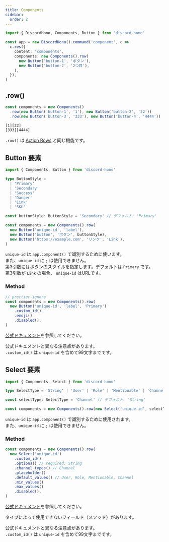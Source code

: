 ```yaml
---
title: Components
sidebar:
  order: 2
---
```


```ts "Components" "Button"
import { DiscordHono, Components, Button } from 'discord-hono'

const app = new DiscordHono().command('component', c =>
  c.res({
    content: 'components',
    components: new Components().row(
      new Button('button-1', 'ボタン'),
      new Button('button-2', '2つ目'),
    ),
  }),
)
```

## .row()

```ts "row"
const components = new Components()
  .row(new Button('button-1', '1'), new Button('button-2', '22'))
  .row(new Button('button-3', '333'), new Button('button-4', '4444'))
```

```bash title="Discord Bot コンポーネントレスポンス"
[1][22]
[333][4444]
```

`.row()` は [Action Rows](https://discord.com/developers/docs/interactions/message-components#action-rows) と同じ機能です。

## Button 要素

```ts "Button"
import { Components, Button } from 'discord-hono'

type ButtonStyle =
  | 'Primary'
  | 'Secondary'
  | 'Success'
  | 'Danger'
  | 'Link'
  | 'SKU'

const buttonStyle: ButtonStyle = 'Secondary' // デフォルト: 'Primary'

const components = new Components().row(
  new Button('unique-id', 'label'),
  new Button('button', 'ボタン', buttonStyle),
  new Button('https://example.com', 'リンク', 'Link'),
)
```

`unique-id` は `app.component()` で識別するために使います。  
また、`unique-id` に `;` は使用できません。  
第3引数にはボタンのスタイルを指定します。デフォルトは `Primary` です。  
第3引数が `Link` の場合、 `unique-id` はURLです。

### Method

```ts
// prettier-ignore
const components = new Components().row(
  new Button('unique-id', 'label', 'Primary')
    .custom_id()
    .emoji()
    .disabled(),
)
```

[公式ドキュメント](https://discord.com/developers/docs/interactions/message-components#button-object)を参照してください。

公式ドキュメントと異なる注意点があります。  
`.custom_id()` は `unique-id` を含めて99文字までです。

## Select 要素

```ts
import { Components, Select } from 'discord-hono'

type SelectType = 'String' | 'User' | 'Role' | 'Mentionable' | 'Channel'

const selectType: SelectType = 'Channel' // デフォルト: 'String'

const components = new Components().row(new Select('unique-id', selectType))
```

`unique-id` は `app.component()` で識別するために使用されます。  
また、`unique-id` に `;` は使用できません。

### Method

```ts
const components = new Components().row(
  new Select('unique-id')
    .custom_id()
    .options() // required: String
    .channel_types() // Channel
    .placeholder()
    .default_values() // User, Role, Mentionable, Channel
    .min_values()
    .max_values()
    .disabled(),
)
```

[公式ドキュメント](https://discord.com/developers/docs/interactions/message-components#select-menu-object)を参照してください。

タイプによって使用できないフィールド（メソッド）があります。

公式ドキュメントと異なる注意点があります。  
`.custom_id()` は `unique-id` を含めて99文字までです。
